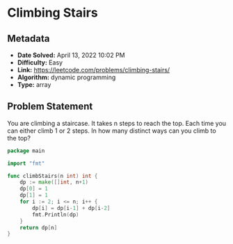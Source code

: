 # Climbing Stairs

## Metadata

- **Date Solved:** April 13, 2022 10:02 PM
- **Difficulty:** Easy
- **Link:** https://leetcode.com/problems/climbing-stairs/
- **Algorithm:** dynamic programming
- **Type:** array

## Problem Statement

You are climbing a staircase. It takes n steps to reach the top.
Each time you can either climb 1 or 2 steps. In how many distinct ways can you climb to the top?

```go
package main

import "fmt"

func climbStairs(n int) int {
	dp := make([]int, n+1)
	dp[0] = 1
	dp[1] = 1
	for i := 2; i <= n; i++ {
		dp[i] = dp[i-1] + dp[i-2]
		fmt.Println(dp)
	}
	return dp[n]
}
```
